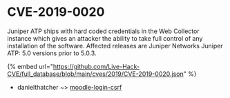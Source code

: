 # CVE-2019-0020

Juniper ATP ships with hard coded credentials in the Web Collector instance which gives an attacker the ability to take full control of any installation of the software. Affected releases are Juniper Networks Juniper ATP: 5.0 versions prior to 5.0.3.

{% embed url="https://github.com/Live-Hack-CVE/full_database/blob/main/cves/2019/CVE-2019-0020.json" %}


* danielthatcher ~> [moodle-login-csrf](https://www.alice-snow.ru/2019/database/cve-2019-0020/moodle-login-csrf-danielthatcher)